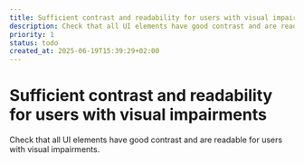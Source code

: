 ```yaml
---
title: Sufficient contrast and readability for users with visual impairments
description: Check that all UI elements have good contrast and are readable for users with visual impairments.
priority: 1
status: todo
created_at: 2025-06-19T15:39:29+02:00
---
```


# Sufficient contrast and readability for users with visual impairments

Check that all UI elements have good contrast and are readable for users with visual impairments.
